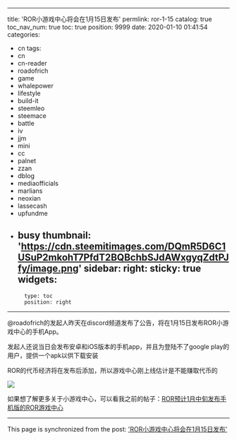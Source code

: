 
---
title: 'ROR小游戏中心将会在1月15日发布'
permlink: ror-1-15
catalog: true
toc_nav_num: true
toc: true
position: 9999
date: 2020-01-10 01:41:54
categories:
- cn
tags:
- cn
- cn-reader
- roadofrich
- game
- whalepower
- lifestyle
- build-it
- steemleo
- steemace
- battle
- iv
- jjm
- mini
- cc
- palnet
- zzan
- dblog
- mediaofficials
- marlians
- neoxian
- lassecash
- upfundme
- busy
thumbnail: 'https://cdn.steemitimages.com/DQmR5D6C1USuP2mkohT7PfdT2BQBchbSJdAWxgyqZdtPJfy/image.png'
sidebar:
    right:
        sticky: true
widgets:
    -
        type: toc
        position: right
---


@roadofrich的发起人昨天在discord频道发布了公告，将在1月15日发布ROR小游戏中心的手机App。

发起人还说当日会发布安卓和iOS版本的手机app，并且为登陆不了google play的用户，提供一个apk以供下载安装

ROR的代币经济将在发布后添加，所以游戏中心刚上线估计是不能赚取代币的

![](https://cdn.steemitimages.com/DQmR5D6C1USuP2mkohT7PfdT2BQBchbSJdAWxgyqZdtPJfy/image.png)

如果想了解更多关于小游戏中心，可以看我之前的帖子：[ROR预计1月中旬发布手机版的ROR游戏中心](https://steem.buzz/cn/@ericet/ror-1-ror)

- - -

This page is synchronized from the post: ['ROR小游戏中心将会在1月15日发布'](https://steemit.com/@ericet/ror-1-15)
